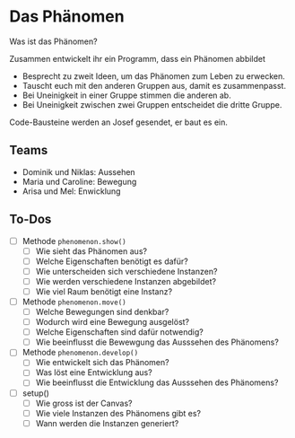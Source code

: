 # Das Phänomen

Was ist das Phänomen?

Zusammen entwickelt ihr ein Programm, dass ein Phänomen abbildet

- Besprecht zu zweit Ideen, um das Phänomen zum Leben zu erwecken.
- Tauscht euch mit den anderen Gruppen aus, damit es zusammenpasst.
- Bei Uneinigkeit in einer Gruppe stimmen die anderen ab.
- Bei Uneinigkeit zwischen zwei Gruppen entscheidet die dritte Gruppe.

Code-Bausteine werden an Josef gesendet, er baut es ein.

## Teams
- Dominik und Niklas: Aussehen
- Maria und Caroline: Bewegung
- Arisa und Mel: Enwicklung

## To-Dos

- [ ] Methode `phenomenon.show()`
  - [ ] Wie sieht das Phänomen aus?
  - [ ] Welche Eigenschaften benötigt es dafür?
  - [ ] Wie unterscheiden sich verschiedene Instanzen?
  - [ ] Wie werden verschiedene Instanzen abgebildet?
  - [ ] Wie viel Raum benötigt eine Instanz?
- [ ] Methode `phenomenon.move()`
   - [ ] Welche Bewegungen sind denkbar?
   - [ ] Wodurch wird eine Bewegung ausgelöst?
   - [ ] Welche Eigenschaften sind dafür notwendig?
   - [ ] Wie beeinflusst die Bewewgung das Ausssehen des Phänomens?
- [ ] Methode `phenomenon.develop()`
  - [ ] Wie entwickelt sich das Phänomen?
  - [ ] Was löst eine Entwicklung aus?
  - [ ] Wie beeinflusst die Entwicklung das Ausssehen des Phänomens?
- [ ] setup()
  - [ ] Wie gross ist der Canvas?
  - [ ] Wie viele Instanzen des Phänomens gibt es?
  - [ ] Wann werden die Instanzen generiert?